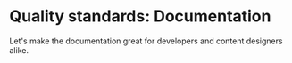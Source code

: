 # Quality standards: Documentation

Let's make the documentation great for developers and content designers alike.
